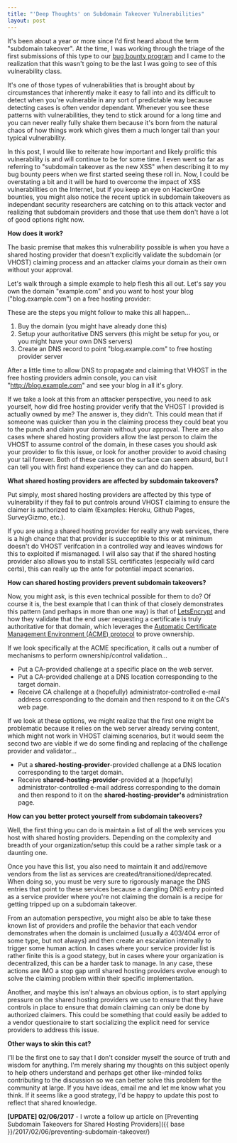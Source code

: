 ```yaml
---
title: "'Deep Thoughts' on Subdomain Takeover Vulnerabilities"
layout: post
---
```


It's been about a year or more since I'd first heard about the term "subdomain takeover".  At the time, I was working through the triage of the first submissions of this type to our [bug bounty program](https://www.mozilla.org/en-US/security/web-bug-bounty/) and I came to the realization that this wasn't going to be the last I was going to see of this vulnerability class.

It's one of those types of vulnerabilities that is brought about by circumstances that inherently make it easy to fall into and its difficult to detect when you're vulnerable in any sort of predictable way because detecting cases is often vendor dependant.  Whenever you see these patterns with vulnerabilities, they tend to stick around for a long time and you can never really fully shake them because it's born from the natural chaos of how things work which gives them a much longer tail than your typical vulnerability.

In this post, I would like to reiterate how important and likely prolific this vulnerability is and will continue to be for some time.  I even went so far as referring to "subdomain takeover as the new XSS" when describing it to my bug bounty peers when we first started seeing these roll in.  Now, I could be overstating a bit and it will be hard to overcome the impact of XSS vulnerabilities on the Internet, but if you keep an eye on HackerOne bounties, you might also notice the recent uptick in subdomain takeovers as independant security researchers are catching on to this attack vector and realizing that subdomain providers and those that use them don't have a lot of good options right now.

**How does it work?**

The basic premise that makes this vulnerability possible is when you have a shared hosting provider that doesn't explicitly validate the subdomain (or VHOST) claiming process and an attacker claims your domain as their own without your approval.

Let's walk through a simple example to help flesh this all out.  Let's say you own the domain "example.com" and you want to host your blog ("blog.example.com") on a free hosting provider:

These are the steps you might follow to make this all happen...

1. Buy the domain (you might have already done this)
2. Setup your authoritative DNS servers (this might be setup for you, or you might have your own DNS servers)
3. Create an DNS record to point "blog.example.com" to free hosting provider server

After a little time to allow DNS to propagate and claiming that VHOST in the free hosting providers admin console, you can visit "http://blog.example.com" and see your blog in all it's glory.

If we take a look at this from an attacker perspective, you need to ask yourself, how did free hosting provider verify that the VHOST I provided is actually owned by me?  The answer is, they didn't.  This could mean that if someone was quicker than you in the claiming process they could beat you to the punch and claim your domain without your approval.  There are also cases where shared hosting providers allow the last person to claim the VHOST to assume control of the domain, in these cases you should ask your provider to fix this issue, or look for another provider to avoid chasing your tail forever.  Both of these cases on the surface can seem absurd, but I can tell you with first hand experience they can and do happen.

**What shared hosting providers are affected by subdomain takeovers?**

Put simply, most shared hosting providers are affected by this type of vulnerability if they fail to put controls around VHOST claiming to ensure the claimer is authorized to claim (Examples: Heroku, Github Pages, SurveyGizmo, etc.).

If you are using a shared hosting provider for really any web services, there is a high chance that that provider is succeptible to this or at minimum doesn't do VHOST verifcation in a controlled way and leaves windows for this to exploited if mismanaged.  I will also say that if the shared hosting provider also allows you to install SSL certificates (especially wild card certs), this can really up the ante for potential impact scenarios.

**How can shared hosting providers prevent subdomain takeovers?**

Now, you might ask, is this even technical possible for them to do?  Of course it is, the best example that I can think of that closely demonstrates this pattern (and perhaps in more than one way) is that of [LetsEncrypt](https://letsencrypt.org/) and how they validate that the end user requesting a certificate is truly authoritative for that domain, which leverages the [Automatic Certificate Management Environment (ACME) protocol](https://tools.ietf.org/html/draft-ietf-acme-acme-04) to prove ownership.

If we look specifically at the ACME specification, it calls out a number of mechanisms to perform ownership/control validation...

- Put a CA-provided challenge at a specific place on the web server.
- Put a CA-provided challenge at a DNS location corresponding to the target domain.
- Receive CA challenge at a (hopefully) administrator-controlled e-mail address corresponding to the domain and then respond to it on the CA's web page.

If we look at these options, we might realize that the first one might be problematic because it relies on the web server already serving content, which might not work in VHOST claiming scenarios, but it would seem the second two are viable if we do some finding and replacing of the challenge provider and validator...

- Put a **shared-hosting-provider**-provided challenge at a DNS location corresponding to the target domain.
- Receive **shared-hosting-provider**-provided at a (hopefully) administrator-controlled e-mail address corresponding to the domain and then respond to it on the **shared-hosting-provider's** administration page.

**How can you better protect yourself from subdomain takeovers?**

Well, the first thing you can do is maintain a list of all the web services you host with shared hosting providers.  Depending on the complexity and breadth of your organization/setup this could be a rather simple task or a daunting one.

Once you have this list, you also need to maintain it and add/remove vendors from the list as services are created/transitioned/deprecated.  When doing so, you must be very sure to rigorously manage the DNS entries that point to these services because a dangling DNS entry pointed as a service provider where you're not claiming the domain is a recipe for getting tripped up on a subdomain takeover.

From an automation perspective, you might also be able to take these known list of providers and profile the behavior that each vendor demonstrates when the domain is unclaimed (usually a 403/404 error of some type, but not always) and then create an escalation internally to trigger some human action.  In cases where your service provider list is rather finite this is a good stategy, but in cases where your organization is decentralized, this can be a harder task to manage.  In any case, these actions are IMO a stop gap until shared hosting providers evolve enough to solve the claiming problem within their specific implementation.

Another, and maybe this isn't always an obvious option, is to start applying pressure on the shared hosting providers we use to ensure that they have controls in place to ensure that domain claiming can only be done by authorized claimers.  This could be something that could easily be added to a vendor questionaire to start socializing the explicit need for service providers to address this issue.

**Other ways to skin this cat?**

I'll be the first one to say that I don't consider myself the source of truth and wisdom for anything.  I'm merely sharing my thoughts on this subject openly to help others understand and perhaps get other like-minded folks contributing to the discussion so we can better solve this problem for the community at large.  If you have ideas, email me and let me know what you think.  If it seems like a good strategy, I'd be happy to update this post to reflect that shared knowledge.

**[UPDATE] 02/06/2017** - I wrote a follow up article on [Preventing Subdomain Takeovers for Shared Hosting Providers]({{ base }}/2017/02/06/preventing-subdomain-takeover/)